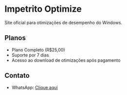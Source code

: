 # Impetrito Optimize
Site oficial para otimizações de desempenho do Windows.

## Planos
- Plano Completo (R$25,00)
- Suporte por 7 dias
- Acesso ao download de otimizações após pagamento

## Contato
- WhatsApp: [Clique aqui](https://wa.me/558596664251)

